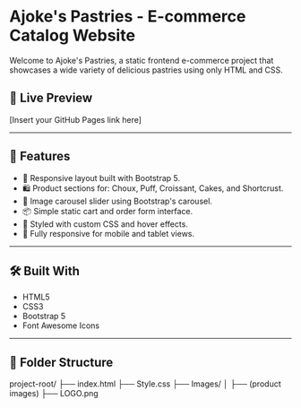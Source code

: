 # Ajoke's Pastries - E-commerce Catalog Website

Welcome to Ajoke's Pastries, a static frontend e-commerce project that showcases a wide variety of delicious pastries using only HTML and CSS.

## 🧁 Live Preview

[Insert your GitHub Pages link here]

---


## 🚀 Features

- 🍰 Responsive layout built with Bootstrap 5.
- 🛍️ Product sections for: Choux, Puff, Croissant, Cakes, and Shortcrust.
- 📸 Image carousel slider using Bootstrap's carousel.
- 📦 Simple static cart and order form interface.
- 🎨 Styled with custom CSS and hover effects.
- 📱 Fully responsive for mobile and tablet views.

---

## 🛠️ Built With

- HTML5
- CSS3
- Bootstrap 5
- Font Awesome Icons

---

## 📂 Folder Structure

project-root/
├── index.html
├── Style.css
├── Images/
│ ├── (product images)
├── LOGO.png
